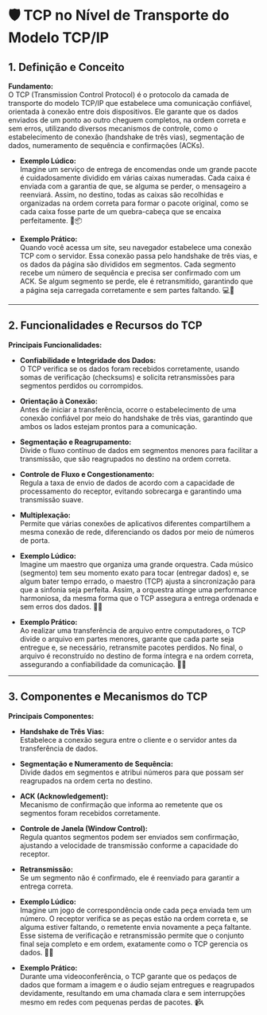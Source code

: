 # 🛡️ TCP no Nível de Transporte do Modelo TCP/IP

## 1. Definição e Conceito
**Fundamento:**  
O TCP (Transmission Control Protocol) é o protocolo da camada de transporte do modelo TCP/IP que estabelece uma comunicação confiável, orientada à conexão entre dois dispositivos. Ele garante que os dados enviados de um ponto ao outro cheguem completos, na ordem correta e sem erros, utilizando diversos mecanismos de controle, como o estabelecimento de conexão (handshake de três vias), segmentação de dados, numeramento de sequência e confirmações (ACKs).

- **Exemplo Lúdico:**  
  Imagine um serviço de entrega de encomendas onde um grande pacote é cuidadosamente dividido em várias caixas numeradas. Cada caixa é enviada com a garantia de que, se alguma se perder, o mensageiro a reenviará. Assim, no destino, todas as caixas são recolhidas e organizadas na ordem correta para formar o pacote original, como se cada caixa fosse parte de um quebra-cabeça que se encaixa perfeitamente. 🚚📦

- **Exemplo Prático:**  
  Quando você acessa um site, seu navegador estabelece uma conexão TCP com o servidor. Essa conexão passa pelo handshake de três vias, e os dados da página são divididos em segmentos. Cada segmento recebe um número de sequência e precisa ser confirmado com um ACK. Se algum segmento se perde, ele é retransmitido, garantindo que a página seja carregada corretamente e sem partes faltando. 💻🔄

---

## 2. Funcionalidades e Recursos do TCP
**Principais Funcionalidades:**  
- **Confiabilidade e Integridade dos Dados:**  
  O TCP verifica se os dados foram recebidos corretamente, usando somas de verificação (checksums) e solicita retransmissões para segmentos perdidos ou corrompidos.
  
- **Orientação à Conexão:**  
  Antes de iniciar a transferência, ocorre o estabelecimento de uma conexão confiável por meio do handshake de três vias, garantindo que ambos os lados estejam prontos para a comunicação.
  
- **Segmentação e Reagrupamento:**  
  Divide o fluxo contínuo de dados em segmentos menores para facilitar a transmissão, que são reagrupados no destino na ordem correta.
  
- **Controle de Fluxo e Congestionamento:**  
  Regula a taxa de envio de dados de acordo com a capacidade de processamento do receptor, evitando sobrecarga e garantindo uma transmissão suave.
  
- **Multiplexação:**  
  Permite que várias conexões de aplicativos diferentes compartilhem a mesma conexão de rede, diferenciando os dados por meio de números de porta.

- **Exemplo Lúdico:**  
  Imagine um maestro que organiza uma grande orquestra. Cada músico (segmento) tem seu momento exato para tocar (entregar dados) e, se algum bater tempo errado, o maestro (TCP) ajusta a sincronização para que a sinfonia seja perfeita. Assim, a orquestra atinge uma performance harmoniosa, da mesma forma que o TCP assegura a entrega ordenada e sem erros dos dados. 🎼🎻

- **Exemplo Prático:**  
  Ao realizar uma transferência de arquivo entre computadores, o TCP divide o arquivo em partes menores, garante que cada parte seja entregue e, se necessário, retransmite pacotes perdidos. No final, o arquivo é reconstruído no destino de forma íntegra e na ordem correta, assegurando a confiabilidade da comunicação. 📁✅

---

## 3. Componentes e Mecanismos do TCP
**Principais Componentes:**  
- **Handshake de Três Vias:**  
  Estabelece a conexão segura entre o cliente e o servidor antes da transferência de dados.
  
- **Segmentação e Numeramento de Sequência:**  
  Divide dados em segmentos e atribui números para que possam ser reagrupados na ordem certa no destino.
  
- **ACK (Acknowledgement):**  
  Mecanismo de confirmação que informa ao remetente que os segmentos foram recebidos corretamente.
  
- **Controle de Janela (Window Control):**  
  Regula quantos segmentos podem ser enviados sem confirmação, ajustando a velocidade de transmissão conforme a capacidade do receptor.
  
- **Retransmissão:**  
  Se um segmento não é confirmado, ele é reenviado para garantir a entrega correta.

- **Exemplo Lúdico:**  
  Imagine um jogo de correspondência onde cada peça enviada tem um número. O receptor verifica se as peças estão na ordem correta e, se alguma estiver faltando, o remetente envia novamente a peça faltante. Esse sistema de verificação e retransmissão permite que o conjunto final seja completo e em ordem, exatamente como o TCP gerencia os dados. 🎲🔢

- **Exemplo Prático:**  
  Durante uma videoconferência, o TCP garante que os pedaços de dados que formam a imagem e o áudio sejam entregues e reagrupados devidamente, resultando em uma chamada clara e sem interrupções mesmo em redes com pequenas perdas de pacotes. 📹📞